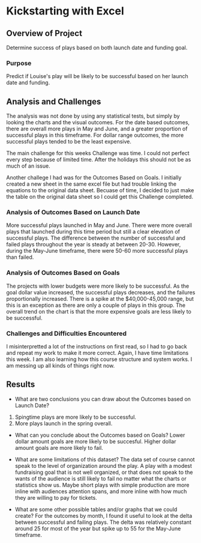 # Kickstarting with Excel

## Overview of Project
Determine success of plays based on both launch date and funding goal.  
### Purpose
Predict if Louise's play will be likely to be successful based on her launch date and funding.    
## Analysis and Challenges
The analysis was not done by using any statistical tests, but simply by looking the charts and the visual outcomes.  For the date based outcomes, there are overall more plays in May and June, and a greater proportion of successful plays in this timeframe.  For dollar range outcomes, the more successful plays tended to be the least expensive.    

The main challenge for this weeks Challenge was time.  I could not perfect every step because of limited time.  After the holidays this should not be as much of an issue.  

Another challege I had was for the Outcomes Based on Goals.  I initially created a new sheet in the same excel file but had trouble linking the equations to the original data sheet.  Becuase of time, I decided to just make the table on the original data sheet so I could get this Challenge completed. 

### Analysis of Outcomes Based on Launch Date
More successful plays launched in May and June.  There were more overall plays that launched during this time period but still a clear elevation of successful plays.  The difference between the number of successful and failed plays throughout the year is steady at between 20-30.  However, during the May-June timeframe, there were 50-60 more successful plays than failed.  

### Analysis of Outcomes Based on Goals
The projects with lower budgets were more likely to be successful.  As the goal dollar value increased, the successful plays decreases, and the failures proportionally increased.  There is a spike at the $40,000-45,000 range, but this is an exception as there are only a couple of plays in this group.  The overall trend on the chart is that the more expensive goals are less likely to be successful.  

### Challenges and Difficulties Encountered
I misinterpretted a lot of the instructions on first read, so I had to go back and repeat my work to make it more correct.  Again, I have time limitations this week.  I am also learning how this course structure and system works.  I am messing up all kinds of things right now.  

## Results

- What are two conclusions you can draw about the Outcomes based on Launch Date?
1)  Spingtime plays are more likely to be successful. 
2)  More plays launch in the spring overall.  

- What can you conclude about the Outcomes based on Goals?
Lower dollar amount goals are more likely to be succesful.  Higher dollar amount goals are more likely to fail.  

- What are some limitations of this dataset?
The data set of course cannot speak to the level of organization around the play.  A play with a modest fundraising goal that is not well organized, or that does not speak to the wants of the audience is still likely to fail no matter what the charts or statistics show us.  Maybe short plays with simple production are more inline with audiences attention spans, and more inline with how much they are willing to pay for tickets.  

- What are some other possible tables and/or graphs that we could create?
For the outcomes by month, I found it useful to look at the delta between successful and failing plays.  The delta was relatively constant around 25 for most of the year but spike up to 55 for the May-June timeframe.  